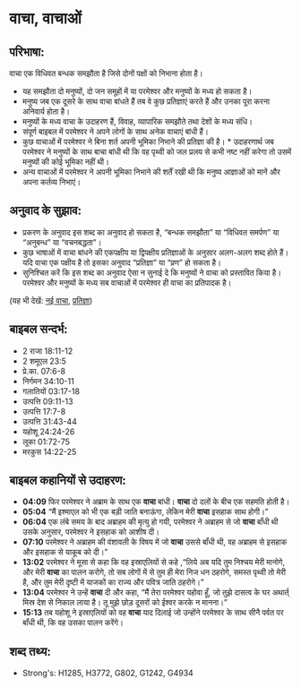 # वाचा, वाचाओं #

## परिभाषा: ##

वाचा एक विधिवत बन्धक समझौता है जिसे दोनों पक्षों को निभाना होता है। 

* यह समझौता दो मनुष्यों, दो जन समूहों में या परमेश्वर और मनुष्यों के मध्य हो सकता है।
* मनुष्य जब एक दूसरे के साथ वाचा बांधते हैं तब वे कुछ प्रतिज्ञाएं करते हैं और उनका पूरा करना अनिवार्य होता है।
* मनुष्यों के मध्य वाचा के उदाहरण हैं, विवाह, व्यापारिक समझौते तथा देशों के मध्य संधि।
* संपूर्ण बाइबल में परमेश्वर ने अपने लोगों के साथ अनेक वाचाएं बांधी हैं।
* कुछ वाचाओं में परमेश्वर ने बिना शर्त अपनी भूमिका निभाने की प्रतिज्ञा की है। * उदाहरणार्थ जब परमेश्वर ने मनुष्यों के साथ बाचा बांधी थी कि वह पृथ्वी को जल प्रलय से कभी नष्ट नहीं करेगा तो उसमें मनुष्यों की कोई भूमिका नहीं थी।
* अन्य वाचाओं में परमेश्वर ने अपनी भूमिका निभाने की शर्तें रखी थी कि मनुष्य आज्ञाओं को मानें और अपना कर्तव्य निभाएं।

## अनुवाद के सुझाव: ##

* प्रकरण के अनुवाद इस शब्द का अनुवाद हो सकता है, “बन्धक समझौता” या “विधिवत समर्पण” या “अनुबन्ध” या “वचनबद्धता”।
* कुछ भाषाओं में वाचा बांधने की एकपक्षीय या द्विपक्षीय प्रतिज्ञाओं के अनुसार अलग-अलग शब्द होते हैं। यदि वाचा एक पक्षीय है तो इसका अनुवाद “प्रतिज्ञा” या “प्रण” हो सकता है।
* सुनिश्चित करें कि इस शब्द का अनुवाद ऐसा न सुनाई दे कि मनुष्यों ने वाचा को प्रस्तावित किया है। परमेश्वर और मनुष्यों के मध्य सब वाचाओं में परमेश्वर ही वाचा का प्रतिपादक है।

(यह भी देखें: [नई वाचा](../newcovenant.md), [प्रतिज्ञा](../promise.md))

## बाइबल सन्दर्भ: ##

* 2 राजा 18:11-12
* 2 शमूएल 23:5
* प्रे.का. 07:6-8
* निर्गमन 34:10-11
* गलातियों 03:17-18
* उत्पत्ति 09:11-13
* उत्पत्ति 17:7-8
* उत्पत्ति 31:43-44
* यहोशू 24:24-26
* लूका 01:72-75
* मरकुस 14:22-25

## बाइबल कहानियों से उदाहरण: ##

* __04:09__ फिर परमेश्वर ने अब्राम के साथ एक __वाचा__ बांधी। __वाचा__  दो दलों के बीच एक सहमति होती है।
* __05:04__ “मैं इश्माएल को भी एक बड़ी जाति बनाऊंगा, लेकिन  मेरी __वाचा__ इसहाक साथ होगी।”
* __06:04__ एक लंबे समय के बाद अब्राहम की मृत्यु हो गयी, परमेश्वर ने अब्राहम से जो __वाचा__ बाँधी थी उसके अनुसार, परमेश्वर ने इसहाक को आशीष दी।
* __07:10__ परमेश्वर ने अब्राहम की वंशावली के विषय में जो __वाचा__ उससे बाँधी थी, वह अब्राहम से इसहाक और इसहाक से याकूब को दी।”
* __13:02__ परमेश्वर ने मूसा से कहा कि वह इस्राएलियों से कहे ,“लिये अब यदि तुम निश्चय मेरी मानोगे, और मेरी __वाचा__ का पालन करोगे, तो सब लोगों में से तुम ही मेरा निज धन ठहरोगे, समस्त पृथ्वी तो मेरी है, और तुम मेरी दृष्टी में याजकों का राज्य और पवित्र जाति ठहरोगे।”
* __13:04__ परमेश्वर ने उन्हें __वाचा__ दी और कहा, “मैं तेरा परमेश्वर यहोवा हूँ, जो तुझे दासत्व के घर अथार्त् मिस्र देश से निकाल लाया है। तू मुझे छोड़ दूसरों को ईश्वर करके न मानना।”
* __15:13__  तब यहोशू ने इस्राएलियों को वह __वाचा__ याद दिलाई जो उन्होंने परमेश्वर के साथ सीनै पर्वत पर बाँधी थी, कि वह उसका पालन करेंगे।

## शब्द तथ्य: ##

* Strong's: H1285, H3772, G802, G1242, G4934
